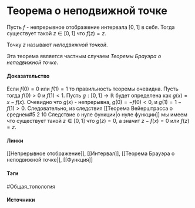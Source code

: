 # Теорема о неподвижной точке
Пусть $f$ - непрерывное отображение интервала $[0,1]$ в себя. Тогда существует такой $z\in[0,1]$ что $f(z)=z$.

Точку $z$ называют *неподвижной точкой*.

Эта теорема является частным случаем *Теоремы Брауэра о неподвижной точке*.

#### Доказательство
Если $f(0)=0$ или $f(1)=1$ то правильность теоремы очевидна. Пусть тогда $f(0)>0$ и $f(1)<1$.
Пусть $g:[0,1]\to\mathbb{R}$ будет определена как $g(x)=x-f(x)$. Очевидно что $g(x)$ - непрерывна, $g(0)=-f(0)<0$, и $g(1)=1-f(1)>0$. Следовательно, из следствия [[Теорема Вейерштрасса о среднем#5 2 10 Следствие о нуле функции|о нуле функции]] мы имеем что существует такой $z\in[0,1]$ что $g(z)=0$, а значит $z-f(x)=0$ или $f(z)=z$.
#### Линки
 [[Непрерывное отображение]],
 [[Интервал]],
 [[Теорема Брауэра о неподвижной точке]],
 [[Функция]]
#### Тэги
 #Общая_топология 
#### Источники
 
